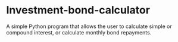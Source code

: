 # Investment-bond-calculator
A simple Python program that allows the user to calculate simple or compound interest, or calculate monthly bond repayments.
